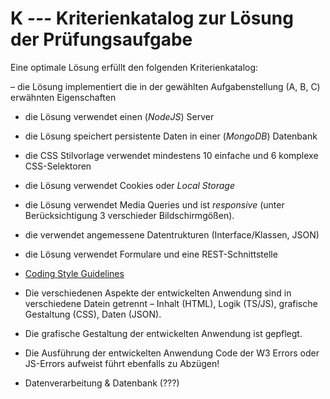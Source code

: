 # **K _---_** Kriterienkatalog zur Lösung der Prüfungsaufgabe

Eine optimale Lösung erfüllt den folgenden Kriterienkatalog:
 
– die Lösung implementiert die in der gewählten Aufgabenstellung (A, B, C) erwähnten Eigenschaften
- die Lösung verwendet einen (*NodeJS*) Server
- die Lösung speichert persistente Daten in einer (*MongoDB*) Datenbank
- die CSS Stilvorlage verwendet mindestens 10 einfache und 6 komplexe CSS-Selektoren
- die Lösung verwendet Cookies oder *Local Storage*
- die Lösung verwendet Media Queries und ist *responsive* (unter Berücksichtigung 3 verschieder Bildschirmgößen).
- die verwendet angemessene Datentrukturen (Interface/Klassen, JSON)
- die Lösung verwendet Formulare und eine REST-Schnittstelle

- [Coding Style Guidelines](https://hs-furtwangen.github.io/GIS-SoSe-2020/codingstyle/)
- Die verschiedenen Aspekte der entwickelten Anwendung sind in verschiedene Datein getrennt – Inhalt (HTML), Logik (TS/JS), grafische Gestaltung (CSS), Daten (JSON).
- Die grafische Gestaltung der entwickelten Anwendung ist gepflegt.
- Die Ausführung der entwickelten Anwendung Code der W3 Errors oder JS-Errors aufweist führt ebenfalls zu Abzügen!

- Datenverarbeitung & Datenbank (???)
